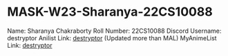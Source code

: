 # MASK-W23-Sharanya-22CS10088
Name: Sharanya Chakraborty
Roll Number: 22CS10088
Discord Username: destryptor
Anilist Link: <a href="https://anilist.co/user/destryptor/" target="_blank">destryptor</a> (Updated more than MAL)
MyAnimeList Link: <a href="https://myanimelist.net/profile/destryptor" target="_blank"> destryptor </a>


